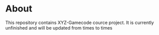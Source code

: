# About
This repository contains XYZ-Gamecode cource project. It is currently unfinished and will be updated from times to times
